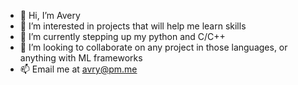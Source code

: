 - 👋 Hi, I’m Avery
- 👀 I’m interested in projects that will help me learn skills
- 🌱 I’m currently stepping up my python and C/C++
- 💞️ I’m looking to collaborate on any project in those languages, or anything with ML frameworks
- 📫 Email me at avry@pm.me

<!---
graevy/graevy is a ✨ special ✨ repository because its `README.md` (this file) appears on your GitHub profile.
You can click the Preview link to take a look at your changes.
--->

